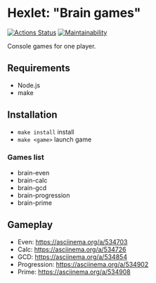 # Hexlet: "Brain games"

[![Actions Status](https://github.com/deus-ex-m/frontend-project-44/workflows/hexlet-check/badge.svg)](https://github.com/deus-ex-m/frontend-project-44/actions)
[![Maintainability](https://api.codeclimate.com/v1/badges/af89e99fe019a33d8f0f/maintainability)](https://codeclimate.com/github/deus-ex-m/frontend-project-44/maintainability)

Console games for one player.

## Requirements

* Node.js
* make

## Installation

* `make install` install
* `make <game>` launch game

### Games list

* brain-even
* brain-calc
* brain-gcd
* brain-progression
* brain-prime

## Gameplay

* Even: https://asciinema.org/a/534703
* Calc: https://asciinema.org/a/534726
* GCD: https://asciinema.org/a/534854
* Progression: https://asciinema.org/a/534902
* Prime: https://asciinema.org/a/534908